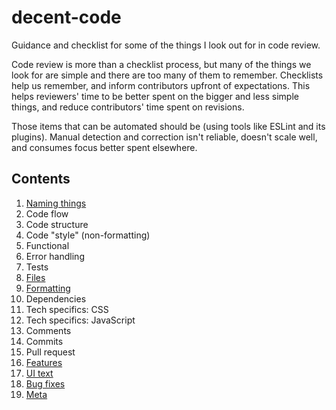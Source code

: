 # decent-code

Guidance and checklist for some of the things I look out for in code review.

Code review is more than a checklist process, but many of the things we look for are simple and there are too many of them to remember. Checklists help us remember, and inform contributors upfront of expectations. This helps reviewers' time to be better spent on the bigger and less simple things, and reduce contributors' time spent on revisions.

Those items that can be automated should be (using tools like ESLint and its plugins). Manual detection and correction isn't reliable, doesn't scale well, and consumes focus better spent elsewhere.


## Contents
1. [Naming things](naming-things.md)
1. Code flow
1. Code structure
1. Code "style" (non-formatting)
1. Functional
1. Error handling
1. Tests
1. [Files](files.md)
1. [Formatting](formatting.md)
1. Dependencies
1. Tech specifics: CSS
1. Tech specifics: JavaScript
1. Comments
1. Commits
1. Pull request
1. [Features](features.md)
1. [UI text](ui-text.md)
1. [Bug fixes](bug-fixes.md)
1. [Meta](meta.md)
